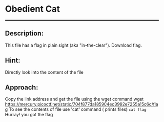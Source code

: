 # **Obedient Cat**
<hr style="border: 1px solid black;"/>

## **Description:**
This file has a flag in plain sight (aka "in-the-clear"). Download flag.

## **Hint:**
Directly look into the content of the file

## **Approach:**
Copy the link address and get the file using the wget command 
wget https://mercury.picoctf.net/static/704f877da185904ec3992e7255a15c6c/flag
To see the contents of file use 'cat' command ( prints files) 
```cat flag```
Hurray! you got the flag
